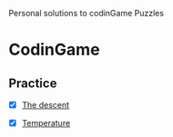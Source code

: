 Personal solutions to codinGame Puzzles

# CodinGame

## Practice 

- [x] [The descent](practice/the-descent.js)
- [x] [Temperature](practice/temperature.js) 
      
